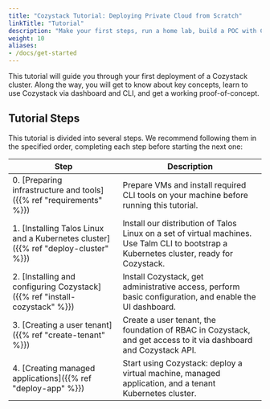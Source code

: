 ```yaml
---
title: "Cozystack Tutorial: Deploying Private Cloud from Scratch"
linkTitle: "Tutorial"
description: "Make your first steps, run a home lab, build a POC with Cozystack."
weight: 10
aliases:
- /docs/get-started
---
```


This tutorial will guide you through your first deployment of a Cozystack cluster.
Along the way, you will get to know about key concepts, learn to use Cozystack via dashboard and CLI,
and get a working proof-of-concept.

## Tutorial Steps

This tutorial is divided into several steps.
We recommend following them in the specified order, completing each step before starting the next one:

| Step                                                                               | Description                                                                                                                                |
|------------------------------------------------------------------------------------|--------------------------------------------------------------------------------------------------------------------------------------------|
| 0. [Preparing infrastructure and tools]({{% ref "requirements" %}})                | Prepare VMs and install required CLI tools on your machine before running this tutorial.                                                   |
| 1. [Installing Talos Linux and a Kubernetes cluster]({{% ref "deploy-cluster" %}}) | Install our distribution of Talos Linux on a set of virtual machines. Use Talm CLI to bootstrap a Kubernetes cluster, ready for Cozystack. |
| 2. [Installing and configuring Cozystack]({{% ref "install-cozystack" %}})         | Install Cozystack, get administrative access, perform basic configuration, and enable the UI dashboard.                                    |
| 3. [Creating a user tenant]({{% ref "create-tenant" %}})                           | Create a user tenant, the foundation of RBAC in Cozystack, and get access to it via dashboard and Cozystack API.                           |
| 4. [Creating managed applications]({{% ref "deploy-app" %}})                       | Start using Cozystack: deploy a virtual machine, managed application, and a tenant Kubernetes cluster.                                     |

